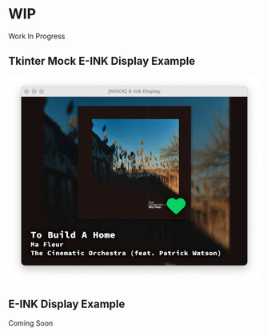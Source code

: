 # WIP
Work In Progress

## Tkinter Mock E-INK Display Example
![Tkinter Mock E-INK Display Example](https://github.com/HOWZ1T/pi-ink/blob/master/repo_assets/tkinter_mock_eink_example.png)

## E-INK Display Example
Coming Soon